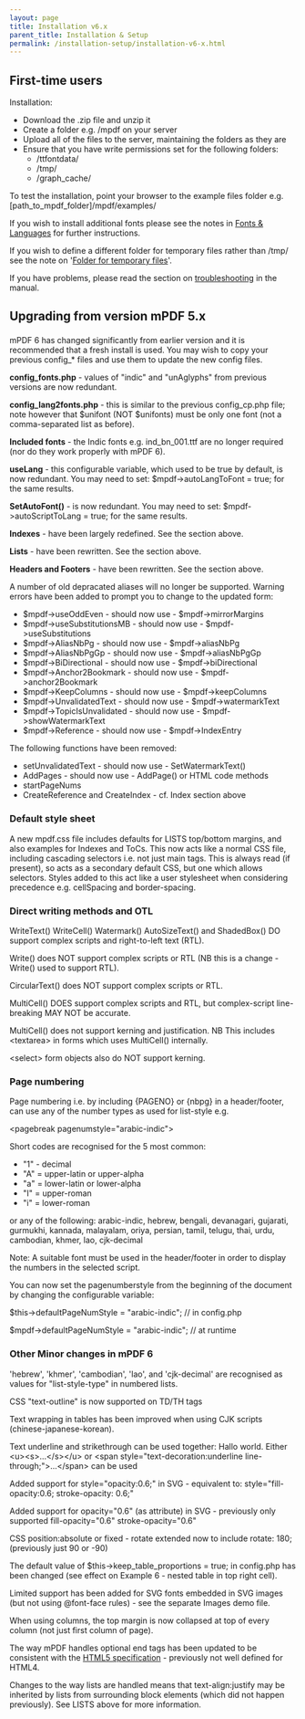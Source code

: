 ```yaml
---
layout: page
title: Installation v6.x
parent_title: Installation & Setup
permalink: /installation-setup/installation-v6-x.html
---
```


<div id="bpmbook" class="bpmbook" style="direction:ltr;">
<div class="topic_user_field">
<div id="U0">
<h2>First-time users</h2>
<p>Installation:</p>
<ul>
<li>Download the .zip file and unzip it</li>
<li>Create a folder e.g. <span class="filename">/mpdf</span> on your server </li>
<li>Upload all of the files to the server, maintaining the folders as they are </li>
<li>Ensure that you have write permissions set for the following folders:
<ul>
<li><span class="filename">/ttfontdata/</span> </li>
<li><span class="filename">/tmp/</span> </li>
<li><span class="filename">/graph_cache/</span></li>
</ul>
</li>
</ul>
<p>To test the installation, point your browser to the example files folder e.g. <span class="filename">[path_to_mpdf_folder]/mpdf/examples/</span></p>
<p>If you wish to install additional fonts please see the notes in <a href="/fonts-languages/fonts-in-mpdf-5-x.html">Fonts &amp; Languages</a> for further instructions.</p>
<p>If you wish to define a different folder for temporary files rather than <span class="filename">/tmp/</span> see the note on '<a href="/installation-setup/folders-for-temporary-files.html">Folder for temporary files</a>'.</p>
<p>If you have problems, please read the section on <a href="/troubleshooting/known-issues.html">troubleshooting</a> in the manual.</p>
<h2>

Upgrading from version mPDF 5.x</h2>
<p>mPDF 6 has changed significantly from earlier version and it is recommended that a fresh install is used. You may wish to copy your previous config_* files and use them to update the new config files.</p>
<p><b>config_fonts.php</b> - values of "indic" and "unAglyphs" from previous versions are now redundant.</p>
<p><b>config_lang2fonts.php</b> - this is similar to the previous config_cp.php file; note however that $unifont (NOT $unifonts) must be only one font (not a comma-separated list as before).</p>
<p><b>Included fonts</b> - the Indic fonts e.g. ind_bn_001.ttf are no longer required (nor do they work properly with mPDF 6).</p>
<p><b>useLang</b> - this configurable variable, which used to be true by default, is now redundant. You may need to set: $mpdf-&gt;autoLangToFont = true; for the same results.</p>
<p><b>SetAutoFont()</b> - is now redundant. You may need to set: $mpdf-&gt;autoScriptToLang = true; for the same results.</p>
<p><b>Indexes</b> - have been largely redefined. See the section above.</p>
<p><b>Lists</b> - have been rewritten. See the section above.</p>
<p><b>Headers and Footers</b> - have been rewritten. See the section above.</p>
<p>A number of old depracated aliases will no longer be supported. Warning errors have been added to prompt you to change to the updated form:</p>
<ul>
<li>$mpdf-&gt;useOddEven - should now use - $mpdf-&gt;mirrorMargins</li>
<li>$mpdf-&gt;useSubstitutionsMB - should now use - $mpdf-&gt;useSubstitutions</li>
<li>$mpdf-&gt;AliasNbPg - should now use - $mpdf-&gt;aliasNbPg</li>
<li>$mpdf-&gt;AliasNbPgGp - should now use - $mpdf-&gt;aliasNbPgGp</li>
<li>$mpdf-&gt;BiDirectional - should now use - $mpdf-&gt;biDirectional</li>
<li>$mpdf-&gt;Anchor2Bookmark - should now use - $mpdf-&gt;anchor2Bookmark</li>
<li>$mpdf-&gt;KeepColumns - should now use - $mpdf-&gt;keepColumns</li>
<li>$mpdf-&gt;UnvalidatedText - should now use - $mpdf-&gt;watermarkText</li>
<li>$mpdf-&gt;TopicIsUnvalidated - should now use - $mpdf-&gt;showWatermarkText</li>
<li>$mpdf-&gt;Reference - should now use - $mpdf-&gt;IndexEntry</li>
</ul>
<p>The following functions have been removed:</p>
<ul>
<li>setUnvalidatedText - should now use - SetWatermarkText() </li>
<li>AddPages - should now use - AddPage() or HTML code methods </li>
<li>startPageNums</li>
<li>CreateReference and CreateIndex - cf. Index section above</li>
</ul>
<h3>Default style sheet</h3>
<p>A new mpdf.css file includes defaults for LISTS top/bottom margins, and also examples for Indexes and ToCs. This now acts like a normal CSS file, including cascading selectors i.e. not just main tags. This is always read (if present), so acts as a secondary default CSS, but one which allows selectors. Styles added to this act like a user stylesheet when considering precedence e.g. cellSpacing and border-spacing.</p>
<h3>Direct writing methods and OTL</h3>
<p>WriteText() WriteCell() Watermark() AutoSizeText() and ShadedBox() DO support complex scripts and right-to-left text (RTL).</p>
<p>Write() does NOT support complex scripts or RTL (NB this is a change - Write() used to support RTL).</p>
<p>CircularText() does NOT support complex scripts or RTL.</p>
<p>MultiCell() DOES support complex scripts and RTL, but complex-script line-breaking MAY NOT be accurate.</p>
<p>MultiCell() does not support kerning and justification. NB This includes &lt;textarea&gt; in forms which uses MultiCell() internally.</p>
<p>&lt;select&gt; form objects also do NOT support kerning.</p>
<h3>Page numbering</h3>
<p>Page numbering i.e. by including {PAGENO} or {‌nbpg} in a header/footer, can use any of the number types as used for list-style e.g.</p>
<p>&lt;pagebreak pagenumstyle="arabic-indic"&gt;</p>
<p>Short codes are recognised for the 5 most common:</p>
<ul>
<li>"1" - decimal</li>
<li>"A" = upper-latin or upper-alpha</li>
<li>"a" = lower-latin or lower-alpha</li>
<li>"I" = upper-roman</li>
<li>"i" = lower-roman</li>
</ul>
<p>or any of the following: arabic-indic, hebrew, bengali, devanagari, gujarati, gurmukhi, kannada, malayalam, oriya, persian, tamil, telugu, thai, urdu, cambodian, khmer, lao, cjk-decimal</p>
<p>Note: A suitable font must be used in the header/footer in order to display the numbers in the selected script.</p>
<p>You can now set the pagenumberstyle from the beginning of the document by changing the configurable variable:</p>
<p>$this-&gt;defaultPageNumStyle = "arabic-indic"; // in config.php

$mpdf-&gt;defaultPageNumStyle = "arabic-indic"; // at runtime</p>
<h3>Other Minor changes in mPDF 6</h3>
<p>'hebrew', 'khmer', 'cambodian', 'lao', and 'cjk-decimal' are recognised as values for "list-style-type" in numbered lists.</p>
<p>CSS "text-outline" is now supported on TD/TH tags</p>
<p>Text wrapping in tables has been improved when using CJK scripts (chinese-japanese-korean).</p>
<p>Text underline and strikethrough can be used together: <span>Hallo world</span>. Either &lt;u&gt;&lt;s&gt;...&lt;/s&gt;&lt;/u&gt; or &lt;span style="text-decoration:underline line-through;"&gt;...&lt;/span&gt; can be used</p>
<p>Added support for style="opacity:0.6;" in SVG - equivalent to: style="fill-opacity:0.6; stroke-opacity: 0.6;"</p>
<p>Added support for opacity="0.6" (as attribute) in SVG - previously only supported fill-opacity="0.6" stroke-opacity="0.6"</p>
<p>CSS position:absolute or fixed - rotate extended now to include rotate: 180; (previously just 90 or -90)</p>
<p>The default value of $this-&gt;keep_table_proportions = true; in config.php has been changed (see effect on Example 6 - nested table in top right cell).</p>
<p>Limited support has been added for SVG fonts embedded in SVG images (but not using @font-face rules) - see the separate Images demo file.</p>
<p>When using columns, the top margin is now collapsed at top of every column (not just first column of page).</p>
<p>The way mPDF handles optional end tags has been updated to be consistent with the <a href="http://www.w3.org/TR/html5/syntax.html#optional-tags">HTML5 specification</a> - previously not well defined for HTML4.</p>
<p>Changes to the way lists are handled means that text-align:justify may be inherited by lists from surrounding block elements (which did not happen previously). See LISTS above for more information.</p>
</div>
</div>

